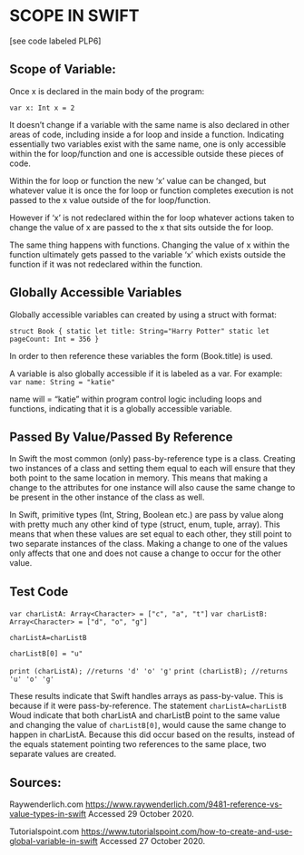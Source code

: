# **SCOPE IN SWIFT** 

[see code labeled PLP6] 

## Scope of Variable:

Once x is declared in the main body of the program:
 
`var x: Int
x = 2`

It doesn’t change if a variable with the same name is also declared in other areas of code, including inside a for loop and inside a function. Indicating essentially two variables exist with the same name, one is only accessible within the for loop/function and one is accessible outside these pieces of code. 

Within the for loop or function the new ‘x’ value can be changed, but whatever value it is once the for loop or function completes execution is not passed to the x value outside of the for loop/function. 

However if ‘x’ is not redeclared within the for loop whatever actions taken to change the value of x are passed to the x that sits outside the for loop. 

The same thing happens with functions. Changing the value of x within the function ultimately gets passed to the variable ‘x’ which exists outside the function if it was not redeclared within the function. 


## Globally Accessible Variables

Globally accessible variables can created by using a struct with format: 

`struct Book {
   static let title: String="Harry Potter"
   static let pageCount: Int = 356
}`

In order to then reference these variables the form (Book.title) is used. 

A variable is also globally accessible if it is labeled as a var. For example:  
`var name: String = "katie"`

name will = “katie” within program control logic including loops and functions, indicating that it is a globally accessible variable. 
 
## Passed By Value/Passed By Reference

In Swift the most common (only) pass-by-reference type is a class. Creating two instances of a class and setting them equal to each will ensure that they both point to the same location in memory. This means that making a change to the attributes for one instance will also cause the same change to be present in the other instance of the class as well. 

In Swift, primitive types (Int, String, Boolean etc.) are pass by value along with pretty much any other kind of type (struct, enum, tuple, array). This means that when these values are set equal to each other, they still point to two separate instances of the class. Making a change to one of the values only affects that one and does not cause a change to occur for the other value. 


## Test Code 

`var charListA: Array<Character> = ["c", "a", "t"]`
`var charListB: Array<Character> = ["d", "o", "g"]`

`charListA=charListB`

`charListB[0] = "u"`

`print (charListA); //returns 'd' 'o' 'g'`
`print (charListB); //returns 'u' 'o' 'g'`

These results indicate that Swift handles arrays as pass-by-value. This is because if it were pass-by-reference. The statement `charListA=charListB`
 Woud indicate that both charListA and charListB point to the same value and changing the value of `charListB[0]`, would cause the same change to happen in charListA. Because this did occur based on the results, instead of the equals statement pointing two references to the same place, two separate values are created. 

## Sources:

Raywenderlich.com https://www.raywenderlich.com/9481-reference-vs-value-types-in-swift  Accessed 29 October 2020. 

Tutorialspoint.com https://www.tutorialspoint.com/how-to-create-and-use-global-variable-in-swift   Accessed 27 October 2020. 
